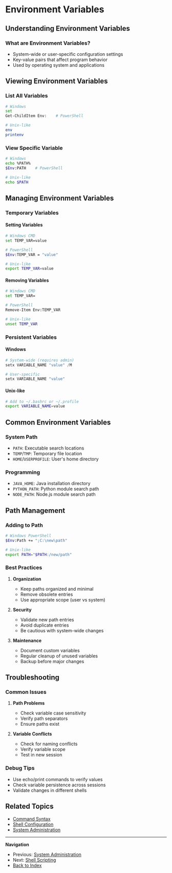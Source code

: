 # Environment Variables

## Understanding Environment Variables

### What are Environment Variables?
- System-wide or user-specific configuration settings
- Key-value pairs that affect program behavior
- Used by operating system and applications

## Viewing Environment Variables

### List All Variables
```bash
# Windows
set
Get-ChildItem Env:    # PowerShell

# Unix-like
env
printenv
```

### View Specific Variable
```bash
# Windows
echo %PATH%
$Env:PATH    # PowerShell

# Unix-like
echo $PATH
```

## Managing Environment Variables

### Temporary Variables

#### Setting Variables
```bash
# Windows CMD
set TEMP_VAR=value

# PowerShell
$Env:TEMP_VAR = "value"

# Unix-like
export TEMP_VAR=value
```

#### Removing Variables
```bash
# Windows CMD
set TEMP_VAR=

# PowerShell
Remove-Item Env:TEMP_VAR

# Unix-like
unset TEMP_VAR
```

### Persistent Variables

#### Windows
```powershell
# System-wide (requires admin)
setx VARIABLE_NAME "value" /M

# User-specific
setx VARIABLE_NAME "value"
```

#### Unix-like
```bash
# Add to ~/.bashrc or ~/.profile
export VARIABLE_NAME=value
```

## Common Environment Variables

### System Path
- `PATH`: Executable search locations
- `TEMP`/`TMP`: Temporary file location
- `HOME`/`USERPROFILE`: User's home directory

### Programming
- `JAVA_HOME`: Java installation directory
- `PYTHON_PATH`: Python module search path
- `NODE_PATH`: Node.js module search path

## Path Management

### Adding to Path
```bash
# Windows PowerShell
$Env:Path += ";C:\new\path"

# Unix-like
export PATH="$PATH:/new/path"
```

### Best Practices
1. **Organization**
   - Keep paths organized and minimal
   - Remove obsolete entries
   - Use appropriate scope (user vs system)

2. **Security**
   - Validate new path entries
   - Avoid duplicate entries
   - Be cautious with system-wide changes

3. **Maintenance**
   - Document custom variables
   - Regular cleanup of unused variables
   - Backup before major changes

## Troubleshooting

### Common Issues
1. **Path Problems**
   - Check variable case sensitivity
   - Verify path separators
   - Ensure paths exist

2. **Variable Conflicts**
   - Check for naming conflicts
   - Verify variable scope
   - Test in new session

### Debug Tips
- Use echo/print commands to verify values
- Check variable persistence across sessions
- Validate changes in different shells

## Related Topics

- [Command Syntax](../fundamentals/command-syntax.md)
- [Shell Configuration](../os/shell-config.md)
- [System Administration](../advanced/system-admin.md)

---

**Navigation**
- Previous: [System Administration](./system-admin.md)
- Next: [Shell Scripting](../os/linux/shell-scripting.md)
- [Back to Index](../index.md)